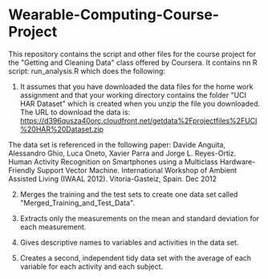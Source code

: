 Wearable-Computing-Course-Project
=================================
This repository contains the script and other files for the course project for the "Getting and Cleaning Data" class offered by Coursera.  It contains nn R script: run_analysis.R which does the following:

1) It assumes that you have downloaded the data files for the home work assignment
   and that your working directory contains the folder "UCI HAR Dataset" which 
   is created when you unzip the file you downloaded.  
   The URL to download the data is: 
   https://d396qusza40orc.cloudfront.net/getdata%2Fprojectfiles%2FUCI%20HAR%20Dataset.zip
   
The data set is referenced in the following paper:
Davide Anguita, Alessandro Ghio, Luca Oneto, Xavier Parra and Jorge L. Reyes-Ortiz. Human Activity Recognition on   Smartphones using a Multiclass Hardware-Friendly Support Vector Machine. International Workshop of Ambient Assisted Living (IWAAL 2012). Vitoria-Gasteiz, Spain. Dec 2012

2) Merges the training and the test sets to create one data set called 
   "Merged_Training_and_Test_Data".

3) Extracts only the measurements on the mean and standard deviation for each measurement.

4) Gives descriptive names to variables and activities in the data set.

5) Creates a second, independent tidy data set with the average of each variable 
   for each activity and each subject.

